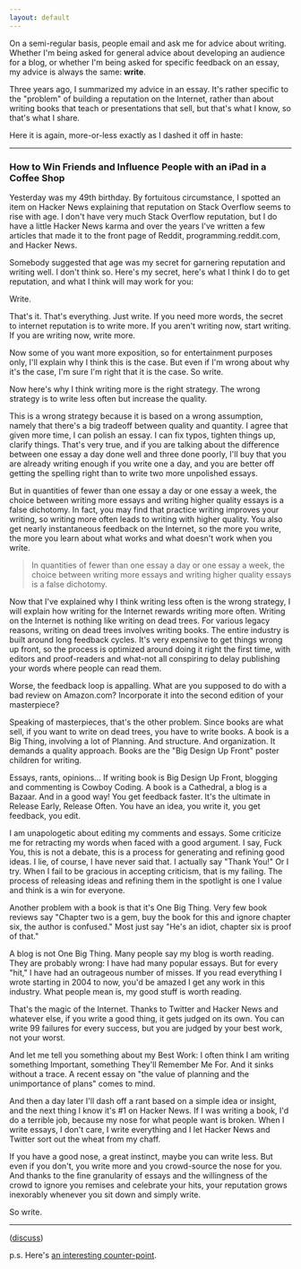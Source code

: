 ```yaml
---
layout: default
---
```


On a semi-regular basis, people email and ask me for advice about writing. Whether I'm being asked for general advice about developing an audience for a blog, or whether I'm being asked for specific feedback on an essay, my advice is always the same: **write**.

Three years ago, I summarized my advice in an essay. It's rather specific to the "problem" of building a reputation on the Internet, rather than about writing books that teach or presentations that sell, but that's what I know, so that's what I share.

Here it is again, more-or-less exactly as I dashed it off in haste:

---

### How to Win Friends and Influence People with an iPad in a Coffee Shop

Yesterday was my 49th birthday. By fortuitous circumstance, I spotted an item on Hacker News explaining that reputation on Stack Overflow seems to rise with age. I don't have very much Stack Overflow reputation, but I do have a little Hacker News karma and over the years I've written a few articles that made it to the front page of Reddit, programming.reddit.com, and Hacker News.

Somebody suggested that age was my secret for garnering reputation and writing well. I don't think so. Here's my secret, here's what I think I do to get reputation, and what I think will may work for you:

Write.

That's it. That's everything. Just write. If you need more words, the secret to internet reputation is to write more. If you aren't writing now, start writing. If you are writing now, write more.

Now some of you want more exposition, so for entertainment purposes only, I'll explain why I think this is the case. But even if I'm wrong about why it's the case, I'm sure I'm right that it is the case. So write.

Now here's why I think writing more is the right strategy. The wrong strategy is to write less often but increase the quality.

This is a wrong strategy because it is based on a wrong assumption, namely that there's a big tradeoff between quality and quantity. I agree that given more time, I can polish an essay. I can fix typos, tighten things up, clarify things. That's very true, and if you are talking about the difference between one essay a day done well and three done poorly, I'll buy that you are already writing enough if you write one a day, and you are better off getting the spelling right than to write two more unpolished essays.

But in quantities of fewer than one essay a day or one essay a week, the choice between writing more essays and writing higher quality essays is a false dichotomy. In fact, you may find that practice writing improves your writing, so writing more often leads to writing with higher quality. You also get nearly instantaneous feedback on the Internet, so the more you write, the more you learn about what works and what doesn't work when you write.

> In quantities of fewer than one essay a day or one essay a week, the choice between writing more essays and writing higher quality essays is a false dichotomy.

Now that I've explained why I think writing less often is the wrong strategy, I will explain how writing for the Internet rewards writing more often. Writing on the Internet is nothing like writing on dead trees. For various legacy reasons, writing on dead trees involves writing books. The entire industry is built around long feedback cycles. It's very expensive to get things wrong up front, so the process is optimized around doing it right the first time, with editors and proof-readers and what-not all conspiring to delay publishing your words where people can read them.

Worse, the feedback loop is appalling. What are you supposed to do with a bad review on Amazon.com? Incorporate it into the second edition of your masterpiece?

Speaking of masterpieces, that's the other problem. Since books are what sell, if you want to write on dead trees, you have to write books. A book is a Big Thing, involving a lot of Planning. And structure. And organization. It demands a quality approach. Books are the "Big Design Up Front" poster children for writing.

Essays, rants, opinions... If writing book is Big Design Up Front, blogging and commenting is Cowboy Coding. A book is a Cathedral, a blog is a Bazaar. And in a good way! You get feedback faster. It's the ultimate in Release Early, Release Often. You have an idea, you write it, you get feedback, you edit.

I am unapologetic about editing my comments and essays. Some criticize me for retracting my words when faced with a good argument. I say, Fuck You, this is not a debate, this is a process for generating and refining good ideas. I lie, of course, I have never said that. I actually say "Thank You!" Or I try. When I fail to be gracious in accepting criticism, that is my failing. The process of releasing ideas and refining them in the spotlight is one I value and think is a win for everyone.

Another problem with a book is that it's One Big Thing. Very few book reviews say "Chapter two is a gem, buy the book for this and ignore chapter six, the author is confused." Most just say "He's an idiot, chapter six is proof of that."

A blog is not One Big Thing. Many people say my blog is worth reading. They are probably wrong: I have had many popular essays. But for every "hit," I have had an outrageous number of misses. If you read everything I wrote starting in 2004 to now, you'd be amazed I get any work in this industry. What people mean is, my good stuff is worth reading.

That's the magic of the Internet. Thanks to Twitter and Hacker News and whatever else, if you write a good thing, it gets judged on its own. You can write 99 failures for every success, but you are judged by your best work, not your worst.

And let me tell you something about my Best Work: I often think I am writing something Important, something They'll Remember Me For. And it sinks without a trace. A recent essay on "the value of planning and the unimportance of plans" comes to mind.

And then a day later I'll dash off a rant based on a simple idea or insight, and the next thing I know it's #1 on Hacker News. If I was writing a book, I'd do a terrible job, because my nose for what people want is broken. When I write essays, I don't care, I write everything and I let Hacker News and Twitter sort out the wheat from my chaff.

If you have a good nose, a great instinct, maybe you can write less. But even if you don't, you write more and you crowd-source the nose for you. And thanks to the fine granularity of essays and the willingness of the crowd to ignore you remises and celebrate your hits, your reputation grows inexorably whenever you sit down and simply write.

So write.

---

([discuss](http://news.ycombinator.com/item?id=2657934))

p.s. Here's [an interesting counter-point](http://news.ycombinator.com/item?id=2659029).
